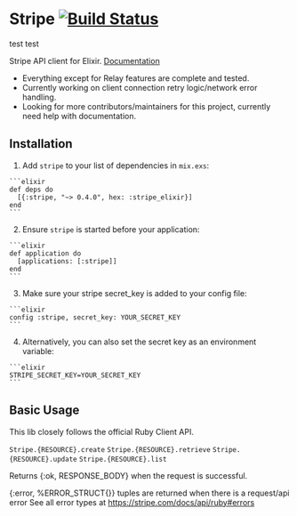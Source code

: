 # Stripe [![Build Status](https://semaphoreci.com/api/v1/sikanhe/stripe-elixir/branches/master/badge.svg)](https://semaphoreci.com/sikanhe/stripe-elixir) #

test test

Stripe API client for Elixir. [Documentation](https://hexdocs.pm/stripe_elixir/api-reference.html)
- Everything except for Relay features are complete and tested.
- Currently working on client connection retry logic/network error handling.
- Looking for more contributors/maintainers for this project, currently need help with documentation.

## Installation

  1. Add `stripe` to your list of dependencies in `mix.exs`:

    ```elixir
    def deps do
      [{:stripe, "~> 0.4.0", hex: :stripe_elixir}]
    end
    ```

  2. Ensure `stripe` is started before your application:

    ```elixir
    def application do
      [applications: [:stripe]]
    end
    ```

  3. Make sure your stripe secret_key is added to your config file:

    ```elixir
    config :stripe, secret_key: YOUR_SECRET_KEY
    ```

  4. Alternatively, you can also set the secret key as an environment variable:

    ```elixir
    STRIPE_SECRET_KEY=YOUR_SECRET_KEY
    ```

## Basic Usage

This lib closely follows the official Ruby Client API.

`Stripe.{RESOURCE}.create`
`Stripe.{RESOURCE}.retrieve`
`Stripe.{RESOURCE}.update`
`Stripe.{RESOURCE}.list`

Returns {:ok, RESPONSE_BODY} when the request is successful.

{:error, %ERROR_STRUCT{}} tuples are returned when there is a request/api error
See all error types at https://stripe.com/docs/api/ruby#errors
